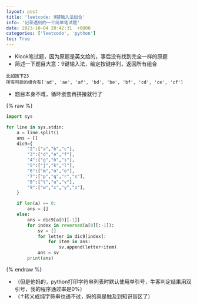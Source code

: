 ```yaml
---
layout: post
title: 'leetcode: 9键输入法组合'
info: '记录遇到的一个简单笔试题'
date: 2023-10-04 20:42:31  +0800
categories: ['leetcode', 'python']
toc: True
---
```



- Klook笔试题，因为原题是英文给的，事后没有找到完全一样的原题
- 简述一下题目大意：9键输入法，给定按键序列，返回所有组合

```
比如按下23
所有可能的组合有['ad', 'ae', 'af', 'bd', 'be', 'bf', 'cd', 'ce', 'cf']
```

- 题目本身不难，循环嵌套再拼接就行了

{% raw %}
```py
import sys

for line in sys.stdin:
    a = line.split()
    ans = []
    dic9={
        "2":["a","b","c"],
        "3":["d","e","f"],
        "4":["g","h","i"],
        "5":["j","k","l"],
        "6":["m","n","o"],
        "7":["p","q","r","s"],
        "8":["t","u","v"],
        "9":["w","x","y","z"],
    }

    if len(a) == 0:
        ans = []
    else:
        ans = dic9[a[0][-1]]
        for index in reversed(a[0][:-1]):
            sv = []
            for letter in dic9[index]:
                for item in ans:
                    sv.append(letter+item)
            ans = sv
        print(ans)

```
{% endraw %}



- （但是他妈的，python打印字符串列表时默认使用单引号，牛客判定结果用双引号，我的程序通过率是0%）
- （↑转义成纯字符串也通不过，妈的真是触及到知识盲区了）

<!--![引入图片]({{site.url}}/image/leetcode/2023-10-04-9_button_input/image_1.jpg) -->